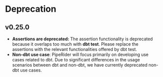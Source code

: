 # Deprecation

## v0.25.0

* **Assertions are deprecated:** The assertion functionality is deprecated because it overlaps too much with **dbt test**. Please replace the assertions with the relevant functionalities offered by dbt test.
* **Non-dbt use case**: PipeRider will focus primarily on developing use cases related to dbt. Due to significant differences in the usage scenarios between dbt and non-dbt, we have currently deprecated non-dbt use cases.
